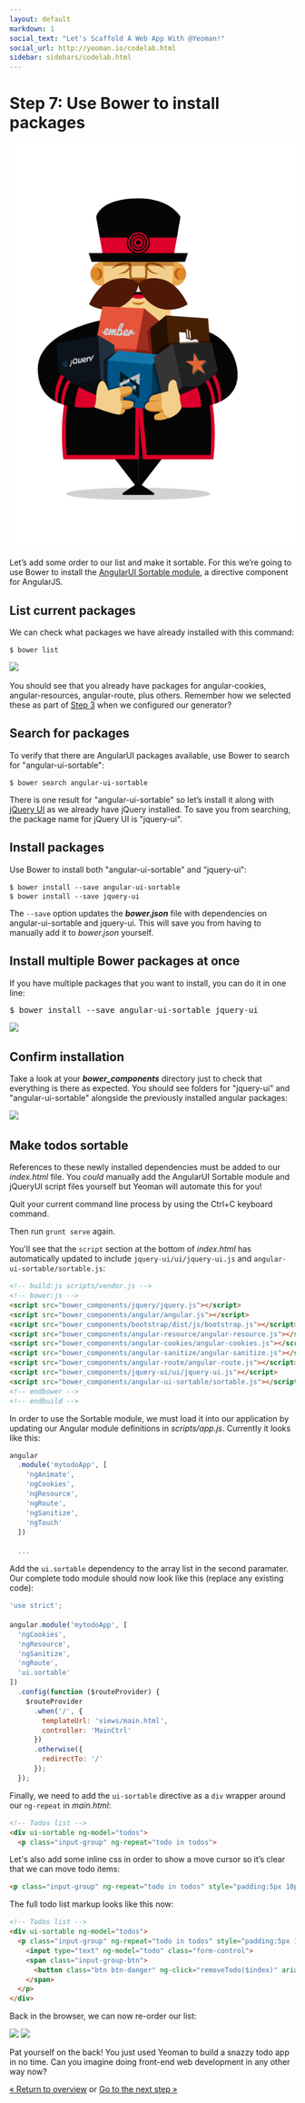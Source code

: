 ```yaml
---
layout: default
markdown: 1
social_text: "Let's Scaffold A Web App With @Yeoman!"
social_url: http://yeoman.io/codelab.html
sidebar: sidebars/codelab.html
---
```


# Step 7: Use Bower to install packages

<div class="mast-holder">
  <img src="/assets/img/yeoman-005.png">
</div>

Let’s add some order to our list and make it sortable. For this we’re going to use Bower to install the [AngularUI Sortable module](https://github.com/angular-ui/ui-sortable), a directive component for AngularJS.

## List current packages

We can check what packages we have already installed with this command:

```
$ bower list
```

![](/assets/img/codelab/image_22.png)

You should see that you already have packages for angular-cookies, angular-resources, angular-route, plus others. Remember how we selected these as part of [Step 3](scaffold-app.html#configure) when we configured our generator?

## Search for packages

To verify that there are AngularUI packages available, use Bower to search for "angular-ui-sortable":

```
$ bower search angular-ui-sortable
```

There is one result for "angular-ui-sortable" so let’s install it along with [jQuery UI](http://jqueryui.com/) as we already have jQuery installed. To save you from searching, the package name for jQuery UI is "jquery-ui".

<h2 id="install">Install packages</h2>

Use Bower to install both "angular-ui-sortable" and "jquery-ui":

```
$ bower install --save angular-ui-sortable
$ bower install --save jquery-ui
```

The `--save` option updates the ***bower.json*** file with dependencies on angular-ui-sortable and jquery-ui. This will save you from having to manually add it to *bower.json* yourself.

<div class="note tip">

  <h2>Install multiple Bower packages at once</h2>

  <p>If you have multiple packages that you want to install, you can do it in one line:</p>

<pre>
$ bower install --save angular-ui-sortable jquery-ui
</pre> 

</div>

![](/assets/img/codelab/image_24.png)

## Confirm installation

Take a look at your ***bower_components*** directory just to check that everything is there as expected. You should see folders for "jquery-ui" and "angular-ui-sortable" alongside the previously installed angular packages:

![](/assets/img/codelab/image_25.png)

<h2 id="implement">Make todos sortable</h2>

References to these newly installed dependencies must be added to our *index.html* file. You *could* manually add the AngularUI Sortable module and jQueryUI script files yourself but Yeoman will automate this for you!

Quit your current command line process by using the <span class="keyboard">Ctrl</span>+<span class="keyboard">C</span> keyboard command. 

Then run `grunt serve` again.

You'll see that the `script` section at the bottom of *index.html* has automatically updated to include `jquery-ui/ui/jquery-ui.js` and `angular-ui-sortable/sortable.js`:

```html
<!-- build:js scripts/vendor.js -->
<!-- bower:js -->
<script src="bower_components/jquery/jquery.js"></script>
<script src="bower_components/angular/angular.js"></script>
<script src="bower_components/bootstrap/dist/js/bootstrap.js"></script>
<script src="bower_components/angular-resource/angular-resource.js"></script>
<script src="bower_components/angular-cookies/angular-cookies.js"></script>
<script src="bower_components/angular-sanitize/angular-sanitize.js"></script>
<script src="bower_components/angular-route/angular-route.js"></script>
<script src="bower_components/jquery-ui/ui/jquery-ui.js"></script>
<script src="bower_components/angular-ui-sortable/sortable.js"></script>
<!-- endbower -->
<!-- endbuild -->
```

In order to use the Sortable module, we must load it into our application by updating our Angular module definitions in *scripts/app.js*. Currently it looks like this:

```js
angular
  .module('mytodoApp', [
    'ngAnimate',
    'ngCookies',
    'ngResource',
    'ngRoute',
    'ngSanitize',
    'ngTouch'
  ])

  ...
```

Add the `ui.sortable` dependency to the array list in the second paramater. Our complete todo module should now look like this (replace any existing code):

```js
'use strict';

angular.module('mytodoApp', [
  'ngCookies',
  'ngResource',
  'ngSanitize',
  'ngRoute',
  'ui.sortable'
])
  .config(function ($routeProvider) {
    $routeProvider
      .when('/', {
        templateUrl: 'views/main.html',
        controller: 'MainCtrl'
      })
      .otherwise({
        redirectTo: '/'
      });
  });
```

Finally, we need to add the `ui-sortable` directive as a `div` wrapper around our `ng-repeat` in *main.html*:

```html
<!-- Todos list -->
<div ui-sortable ng-model="todos">
  <p class="input-group" ng-repeat="todo in todos">
```

Let's also add some inline css in order to show a move cursor so it’s clear that we can move todo items:

```html
<p class="input-group" ng-repeat="todo in todos" style="padding:5px 10px; cursor: move;">
```

The full todo list markup looks like this now:

```html
<!-- Todos list -->
<div ui-sortable ng-model="todos">
  <p class="input-group" ng-repeat="todo in todos" style="padding:5px 10px; cursor: move;">
    <input type="text" ng-model="todo" class="form-control">
    <span class="input-group-btn">
      <button class="btn btn-danger" ng-click="removeTodo($index)" aria-label="Remove">X</button>
    </span>
  </p>
</div>
```

Back in the browser, we can now re-order our list:

<div class="side-by-side">
  <img src="/assets/img/codelab/image_26.png">
  <img src="/assets/img/codelab/image_27.png">
</div>

Pat yourself on the back! You just used Yeoman to build a snazzy todo app in no time. Can you imagine doing front-end web development in any other way now?

<p class="codelab-paging">
  <a href="../codelab.html#toc">&laquo; Return to overview</a>
  or
  <a href="write-unit-tests.html">Go to the next step &raquo;</a>
</p>
